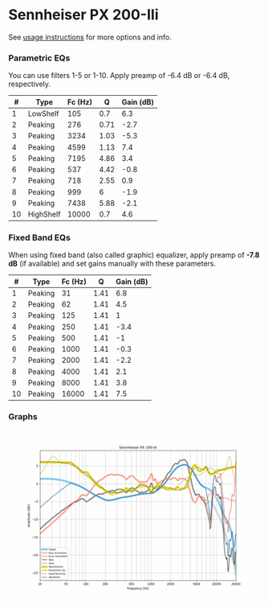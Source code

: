 # Sennheiser PX 200-IIi
See [usage instructions](https://github.com/jaakkopasanen/AutoEq#usage) for more options and info.

### Parametric EQs
You can use filters 1-5 or 1-10. Apply preamp of -6.4 dB or -6.4 dB, respectively.

|   # | Type      |   Fc (Hz) |    Q |   Gain (dB) |
|-----|-----------|-----------|------|-------------|
|   1 | LowShelf  |       105 | 0.7  |         6.3 |
|   2 | Peaking   |       276 | 0.71 |        -2.7 |
|   3 | Peaking   |      3234 | 1.03 |        -5.3 |
|   4 | Peaking   |      4599 | 1.13 |         7.4 |
|   5 | Peaking   |      7195 | 4.86 |         3.4 |
|   6 | Peaking   |       537 | 4.42 |        -0.8 |
|   7 | Peaking   |       718 | 2.55 |         0.9 |
|   8 | Peaking   |       999 | 6    |        -1.9 |
|   9 | Peaking   |      7438 | 5.88 |        -2.1 |
|  10 | HighShelf |     10000 | 0.7  |         4.6 |

### Fixed Band EQs
When using fixed band (also called graphic) equalizer, apply preamp of **-7.8 dB** (if available) and set gains manually with these parameters.

|   # | Type    |   Fc (Hz) |    Q |   Gain (dB) |
|-----|---------|-----------|------|-------------|
|   1 | Peaking |        31 | 1.41 |         6.8 |
|   2 | Peaking |        62 | 1.41 |         4.5 |
|   3 | Peaking |       125 | 1.41 |         1   |
|   4 | Peaking |       250 | 1.41 |        -3.4 |
|   5 | Peaking |       500 | 1.41 |        -1   |
|   6 | Peaking |      1000 | 1.41 |        -0.3 |
|   7 | Peaking |      2000 | 1.41 |        -2.2 |
|   8 | Peaking |      4000 | 1.41 |         2.1 |
|   9 | Peaking |      8000 | 1.41 |         3.8 |
|  10 | Peaking |     16000 | 1.41 |         7.5 |

### Graphs
![](./Sennheiser%20PX%20200-IIi.png)
